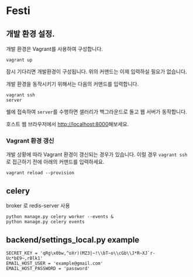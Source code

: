 # Festi

## 개발 환경 설정.

개발 환경은 Vagrant를 사용하여 구성합니다.

````
vagrant up
````

잠시 기다리면 개발환경이 구성됩니다. 위의 커맨드는 이제 입력하실 필요가 없습니다.

개발 환경을 동작시키기 위해서는 다음의 커맨드를 입력합니다.

````
vagrant ssh
server
````

쉘에 접속하여 `server`를 수행하면 셀러리가 백그라운드로 돌고 웹 서버가 동작합니다.

호스트 웹 브라우저에서 [http://localhost:8000](http://localhost:8000)해보세요.

### Vagrant 환경 갱신

개발 상황에 따라 Vagrant 환경이 갱신되는 경우가 있습니다. 이럴 경우 `vagrant ssh`로 접근하기 전에 아래의 커맨드를 입력하세요.

````
vagrant reload --provision
````

## celery

broker 로 redis-server 사용

````
python manage.py celery worker --events &
python manage.py celery events
````

## backend/settings_local.py example

```
SECRET_KEY = 'qRg\x0bw,^oXr)(MZ3|~!\\bT~o\\cGb\\J*R~XJ`r-Uc*bE9~,rBlk1'
EMAIL_HOST_USER = 'example@gmail.com'
EMAIL_HOST_PASSWORD = 'password'
````
